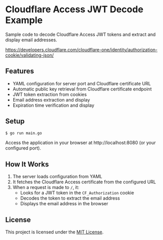 # Cloudflare Access JWT Decode Example

Sample code to decode Cloudflare Access JWT tokens and extract and display email addresses.

https://developers.cloudflare.com/cloudflare-one/identity/authorization-cookie/validating-json/

## Features

- YAML configuration for server port and Cloudflare certificate URL
- Automatic public key retrieval from Cloudflare certificate endpoint
- JWT token extraction from cookies
- Email address extraction and display
- Expiration time verification and display

## Setup

```bash
$ go run main.go
```

Access the application in your browser at http://localhost:8080 (or your configured port).

## How It Works

1. The server loads configuration from YAML
2. It fetches the Cloudflare Access certificate from the configured URL
3. When a request is made to `/`, it:
   - Looks for a JWT token in the `CF_Authorization` cookie
   - Decodes the token to extract the email address
   - Displays the email address in the browser

## License

This project is licensed under the [MIT License](./LICENSE).
